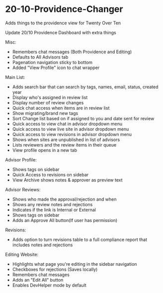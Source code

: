 # 20-10-Providence-Changer
Adds things to the providence view for Twenty Over Ten

Update 20/10 Providence Dashboard with extra things

Misc:
- Remembers chat messages (Both Providence and Editing)
- Defaults to All Advisors tab
- Pagenation navigation sticky to bottom
- Added "View Profile" icon to chat wrapper

Main List:
- Adds search bar that can search by tags, names, email, status, created year
- Display who's assigned in review list
- Display number of review changes
- Quick chat access when items are in review list
- Show migrating/brand new tags
- Sort Change list based on if assigned to you and date sent for review
- Quick access to view chat in advisor dropdown menu
- Quick access to view live site in advisor dropdown menu
- Quick access to view revisions in advisor dropdown menu
- Shows when sites are unpublished in list of advisors
- Lists reviewers and the review items in their queue
- View profile opens in a new tab

Advisor Profile:
- Shows tags on sidebar
- Quick Access to revisions on sidebar
- View Archive shows notes & approver as preview text

Advisor Reviews:
- Shows who made the approval/rejection and when
- Shows any review notes and rejections
- Indicates if the link is Internal or External
- Shows tags on sidebar
- Adds an Approve All button(If user has permission)

Revisions:
- Adds option to turn revisions table to a full compliance report that includes notes and rejections

Editing Website:
- Highlights what page you're editing in the sidebar navigation
- Checkboxes for rejections (Saves locally)
- Remembers chat messages
- Adds an "Edit All" button
- Enables DevHelper mode by default
